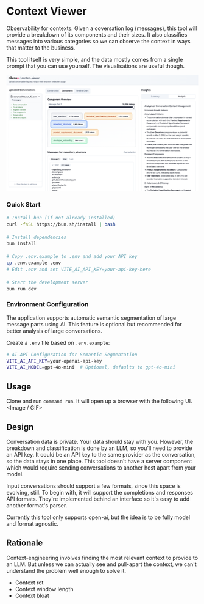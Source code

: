 # Context Viewer

Observability for contexts. Given a coversation log (messages), this
tool will provide a breakdown of its components and their sizes. It
also classifies messages into various categories so we can observe the
context in ways that matter to the business.

This tool itself is very simple, and the data mostly comes from a
single prompt that you can use yourself. The visualisations are useful
though.

![Context Viewer Screenshot](docs/cv-screenshot.png)

### Quick Start

```bash
# Install bun (if not already installed)
curl -fsSL https://bun.sh/install | bash

# Install dependencies
bun install

# Copy .env.example to .env and add your API key
cp .env.example .env
# Edit .env and set VITE_AI_API_KEY=your-api-key-here

# Start the development server
bun run dev
```

### Environment Configuration

The application supports automatic semantic segmentation of large message parts using AI. This feature is optional but recommended for better analysis of large conversations.

Create a `.env` file based on `.env.example`:

```bash
# AI API Configuration for Semantic Segmentation
VITE_AI_API_KEY=your-openai-api-key
VITE_AI_MODEL=gpt-4o-mini  # Optional, defaults to gpt-4o-mini
```

## Usage
Clone and run `command run`. It will open up a browser with the following UI.
<Image / GIF>

## Design

Conversation data is private. Your data should stay with you. However,
the breakdown and classification is done by an LLM, so you'll need to
provide an API key. It could be an API key to the same provider as the
conversation, so the data stays in one place. This tool doesn't have a
server component which would require sending conversations to another
host apart from your model.

Input conversations should support a few formats, since this space is
evolving, still. To begin with, it will support the completions and
responses API formats. They're implemented behind an interface so it's
easy to add another format's parser.

Currently this tool only supports open-ai, but the idea is to be fully
model and format agnostic.

## Rationale

Context-engineering involves finding the most relevant context to
provide to an LLM. But unless we can actually see and pull-apart the
context, we can't understand the problem well enough to solve it.

- Context rot
- Context window length
- Context bloat
